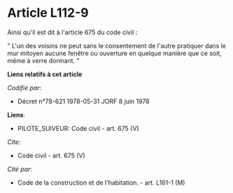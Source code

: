 # Article L112-9

Ainsi qu'il est dit à l'article 675 du code civil :

" L'un des voisins ne peut sans le consentement de l'autre pratiquer dans le mur mitoyen aucune fenêtre ou ouverture en
quelque manière que ce soit, même à verre dormant. "

**Liens relatifs à cet article**

_Codifié par_:

  - Décret n°78-621 1978-05-31 JORF 8 juin 1978

**Liens**:

  - PILOTE_SUIVEUR: Code civil - art. 675 (V)

_Cite_:

  - Code civil - art. 675 (V)

_Cité par_:

  - Code de la construction et de l'habitation. - art. L161-1 (M)
